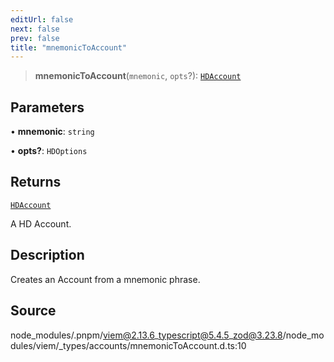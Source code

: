 ```yaml
---
editUrl: false
next: false
prev: false
title: "mnemonicToAccount"
---
```


> **mnemonicToAccount**(`mnemonic`, `opts`?): [`HDAccount`](/reference/tevm/utils/type-aliases/hdaccount/)

## Parameters

• **mnemonic**: `string`

• **opts?**: `HDOptions`

## Returns

[`HDAccount`](/reference/tevm/utils/type-aliases/hdaccount/)

A HD Account.

## Description

Creates an Account from a mnemonic phrase.

## Source

node\_modules/.pnpm/viem@2.13.6\_typescript@5.4.5\_zod@3.23.8/node\_modules/viem/\_types/accounts/mnemonicToAccount.d.ts:10
